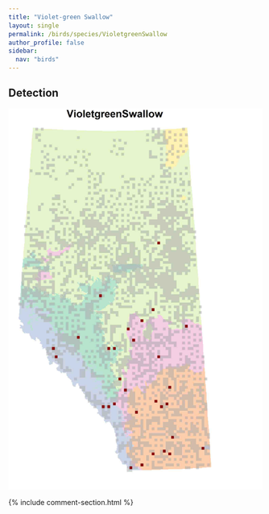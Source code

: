 ```yaml
---
title: "Violet-green Swallow"
layout: single
permalink: /birds/species/VioletgreenSwallow
author_profile: false
sidebar:
  nav: "birds"
---
```


<h2>Detection</h2>

![](/assets/images/birds/VioletgreenSwallow/det.jpg)

{% include comment-section.html %}
